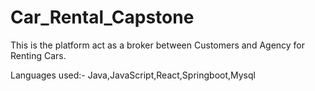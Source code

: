 # Car_Rental_Capstone

This is the platform act as a broker between Customers and Agency for Renting Cars.

Languages used:- Java,JavaScript,React,Springboot,Mysql
